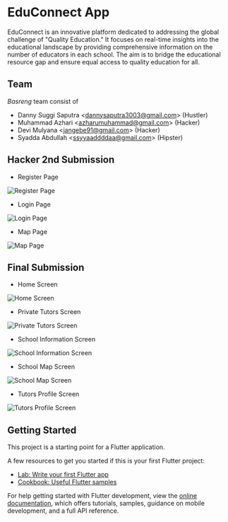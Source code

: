 # EduConnect App 

EduConnect is an innovative platform dedicated to addressing the global challenge of "Quality Education." It focuses on real-time insights into the educational landscape by providing comprehensive information on the number of educators in each school. The aim is to bridge the educational resource gap and ensure equal access to quality education for all.

## Team

*Basreng* team consist of
- Danny Suggi Saputra <<dannysaputra3003@gmail.com>> (Hustler)
- Muhammad Azhari <<azharumuhammad@gmail.com>> (Hacker)
- Devi Mulyana <<jangebe91@gmail.com>> (Hacker)
- Syadda Abdullah <<ssyyaaddddaa@gmail.com>> (Hipster)

## Hacker 2nd Submission

- Register Page

![Register Page](./docs/register.jpeg)

- Login Page

![Login Page](./docs/login.jpeg)

- Map Page

![Map Page](./docs/maps.jpeg)

## Final Submission

- Home Screen

![Home Screen](./docs/home_screen.jpeg)

- Private Tutors Screen

![Private Tutors Screen](./docs/private_tutors.jpeg)

- School Information Screen

![School Information Screen](./docs/school_information.jpeg)

- School Map Screen

![School Map Screen](./docs/school_map.jpeg)

- Tutors Profile Screen

![Tutors Profile Screen](./docs/tutors_profile.jpeg)

## Getting Started

This project is a starting point for a Flutter application.

A few resources to get you started if this is your first Flutter project:

- [Lab: Write your first Flutter app](https://docs.flutter.dev/get-started/codelab)
- [Cookbook: Useful Flutter samples](https://docs.flutter.dev/cookbook)

For help getting started with Flutter development, view the
[online documentation](https://docs.flutter.dev/), which offers tutorials,
samples, guidance on mobile development, and a full API reference.

